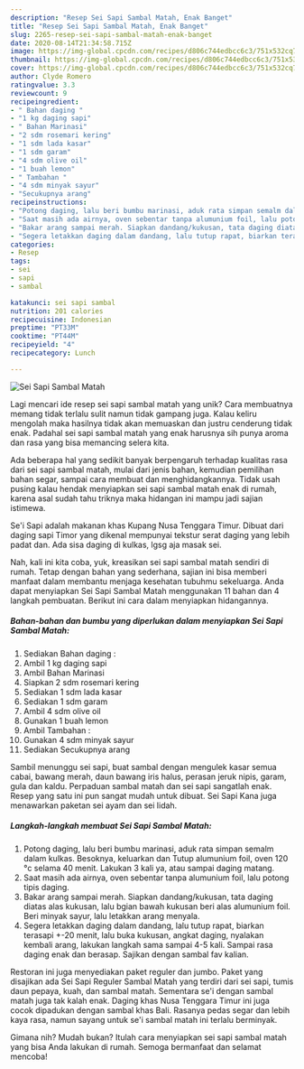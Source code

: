 ```yaml
---
description: "Resep Sei Sapi Sambal Matah, Enak Banget"
title: "Resep Sei Sapi Sambal Matah, Enak Banget"
slug: 2265-resep-sei-sapi-sambal-matah-enak-banget
date: 2020-08-14T21:34:58.715Z
image: https://img-global.cpcdn.com/recipes/d806c744edbcc6c3/751x532cq70/sei-sapi-sambal-matah-foto-resep-utama.jpg
thumbnail: https://img-global.cpcdn.com/recipes/d806c744edbcc6c3/751x532cq70/sei-sapi-sambal-matah-foto-resep-utama.jpg
cover: https://img-global.cpcdn.com/recipes/d806c744edbcc6c3/751x532cq70/sei-sapi-sambal-matah-foto-resep-utama.jpg
author: Clyde Romero
ratingvalue: 3.3
reviewcount: 9
recipeingredient:
- " Bahan daging "
- "1 kg daging sapi"
- " Bahan Marinasi"
- "2 sdm rosemari kering"
- "1 sdm lada kasar"
- "1 sdm garam"
- "4 sdm olive oil"
- "1 buah lemon"
- " Tambahan "
- "4 sdm minyak sayur"
- "Secukupnya arang"
recipeinstructions:
- "Potong daging, lalu beri bumbu marinasi, aduk rata simpan semalm dalam kulkas. Besoknya, keluarkan dan Tutup alumunium foil, oven 120 °c selama 40 menit. Lakukan 3 kali ya, atau sampai daging matang."
- "Saat masih ada airnya, oven sebentar tanpa alumunium foil, lalu potong tipis daging."
- "Bakar arang sampai merah. Siapkan dandang/kukusan, tata daging diatas alas kukusan, lalu bgian bawah kukusan beri alas alumunium foil. Beri minyak sayur, lalu letakkan arang menyala."
- "Segera letakkan daging dalam dandang, lalu tutup rapat, biarkan terasapi +-20 menit, lalu buka kukusan, angkat daging, nyalakan kembali arang, lakukan langkah sama sampai 4-5 kali. Sampai rasa daging enak dan berasap. Sajikan dengan sambal fav kalian."
categories:
- Resep
tags:
- sei
- sapi
- sambal

katakunci: sei sapi sambal 
nutrition: 201 calories
recipecuisine: Indonesian
preptime: "PT33M"
cooktime: "PT44M"
recipeyield: "4"
recipecategory: Lunch

---
```



![Sei Sapi Sambal Matah](https://img-global.cpcdn.com/recipes/d806c744edbcc6c3/751x532cq70/sei-sapi-sambal-matah-foto-resep-utama.jpg)

Lagi mencari ide resep sei sapi sambal matah yang unik? Cara membuatnya memang tidak terlalu sulit namun tidak gampang juga. Kalau keliru mengolah maka hasilnya tidak akan memuaskan dan justru cenderung tidak enak. Padahal sei sapi sambal matah yang enak harusnya sih punya aroma dan rasa yang bisa memancing selera kita.

Ada beberapa hal yang sedikit banyak berpengaruh terhadap kualitas rasa dari sei sapi sambal matah, mulai dari jenis bahan, kemudian pemilihan bahan segar, sampai cara membuat dan menghidangkannya. Tidak usah pusing kalau hendak menyiapkan sei sapi sambal matah enak di rumah, karena asal sudah tahu triknya maka hidangan ini mampu jadi sajian istimewa.

Se&#39;i Sapi adalah makanan khas Kupang Nusa Tenggara Timur. Dibuat dari daging sapi Timor yang dikenal mempunyai tekstur serat daging yang lebih padat dan. Ada sisa daging di kulkas, lgsg aja masak sei.


Nah, kali ini kita coba, yuk, kreasikan sei sapi sambal matah sendiri di rumah. Tetap dengan bahan yang sederhana, sajian ini bisa memberi manfaat dalam membantu menjaga kesehatan tubuhmu sekeluarga. Anda dapat menyiapkan Sei Sapi Sambal Matah menggunakan 11 bahan dan 4 langkah pembuatan. Berikut ini cara dalam menyiapkan hidangannya.

<!--inarticleads1-->

##### Bahan-bahan dan bumbu yang diperlukan dalam menyiapkan Sei Sapi Sambal Matah:

1. Sediakan  Bahan daging :
1. Ambil 1 kg daging sapi
1. Ambil  Bahan Marinasi
1. Siapkan 2 sdm rosemari kering
1. Sediakan 1 sdm lada kasar
1. Sediakan 1 sdm garam
1. Ambil 4 sdm olive oil
1. Gunakan 1 buah lemon
1. Ambil  Tambahan :
1. Gunakan 4 sdm minyak sayur
1. Sediakan Secukupnya arang


Sambil menunggu sei sapi, buat sambal dengan mengulek kasar semua cabai, bawang merah, daun bawang iris halus, perasan jeruk nipis, garam, gula dan kaldu. Perpaduan sambal matah dan sei sapi sangatlah enak. Resep yang satu ini pun sangat mudah untuk dibuat. Sei Sapi Kana juga menawarkan paketan sei ayam dan sei lidah. 

<!--inarticleads2-->

##### Langkah-langkah membuat Sei Sapi Sambal Matah:

1. Potong daging, lalu beri bumbu marinasi, aduk rata simpan semalm dalam kulkas. Besoknya, keluarkan dan Tutup alumunium foil, oven 120 °c selama 40 menit. Lakukan 3 kali ya, atau sampai daging matang.
1. Saat masih ada airnya, oven sebentar tanpa alumunium foil, lalu potong tipis daging.
1. Bakar arang sampai merah. Siapkan dandang/kukusan, tata daging diatas alas kukusan, lalu bgian bawah kukusan beri alas alumunium foil. Beri minyak sayur, lalu letakkan arang menyala.
1. Segera letakkan daging dalam dandang, lalu tutup rapat, biarkan terasapi +-20 menit, lalu buka kukusan, angkat daging, nyalakan kembali arang, lakukan langkah sama sampai 4-5 kali. Sampai rasa daging enak dan berasap. Sajikan dengan sambal fav kalian.


Restoran ini juga menyediakan paket reguler dan jumbo. Paket yang disajikan ada Sei Sapi Reguler Sambal Matah yang terdiri dari sei sapi, tumis daun pepaya, kuah, dan sambal matah. Sementara se&#39;i dengan sambal matah juga tak kalah enak. Daging khas Nusa Tenggara Timur ini juga cocok dipadukan dengan sambal khas Bali. Rasanya pedas segar dan lebih kaya rasa, namun sayang untuk se&#39;i sambal matah ini terlalu berminyak. 

Gimana nih? Mudah bukan? Itulah cara menyiapkan sei sapi sambal matah yang bisa Anda lakukan di rumah. Semoga bermanfaat dan selamat mencoba!
